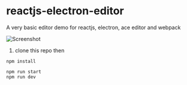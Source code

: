 # reactjs-electron-editor
A very basic editor demo for reactjs, electron, ace editor and webpack

![Screenshot](https://raw.githubusercontent.com/johndavedecano/reactjs-electron-editor/master/screenshot.png)

1. clone this repo then

```
npm install
```

```
npm run start
npm run dev
```
